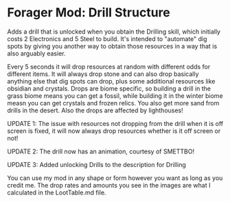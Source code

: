# Forager Mod: Drill Structure
Adds a drill that is unlocked when you obtain the Drilling skill, which initially costs 2 Electronics and 5 Steel to build. It's intended to "automate" dig spots by giving you another way to obtain those resources in a way that is also arguably easier.

Every 5 seconds it will drop resources at random with different odds for different items. It will always drop stone and can also drop basically anything else that dig spots can drop, plus some additional resources like obsidian and crystals. Drops are biome specific, so building a drill in the grass biome means you can get a fossil, while building it in the winter biome measn you can get crystals and frozen relics. You also get more sand from drills in the desert. Also the drops are affected by lighthouses!

UPDATE 1: The issue with resources not dropping from the drill when it is off screen is fixed, it will now always drop resources whether is it off screen or not!

UPDATE 2: The drill now has an animation, courtesy of SMETTBO!

UPDATE 3: Added unlocking Drills to the description for Drilling

You can use my mod in any shape or form however you want as long as you credit me. The drop rates and amounts you see in the images are what I calculated in the LootTable.md file.
